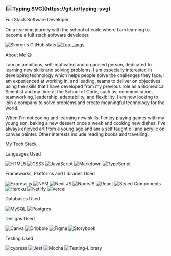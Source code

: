 ### [![Typing SVG](https://readme-typing-svg.herokuapp.com?color=%23F74299&size=24&center=true&vCenter=true&lines=Hey+There!+I'm+Simren+Chandan!+;Welcome+to+my+GitHub+Profile!)](https://git.io/typing-svg)

Full Stack Software Developer

On a learning journey with the school of code where I am learning to become a full stack software developer.

![Simren's GitHub stats](https://github-readme-stats.vercel.app/api?username=sim89&show_icons=true&theme=bear)
[![Top Langs](https://github-readme-stats.vercel.app/api/top-langs/?username=sim89&layout=compact)](https://github.com/Sim89/github-readme-stats)


About Me 😃

I am an ambitious, self-motivated  and organised person, dedicated to learning new skills and solving problems. I am especially interested in developing technology which helps people solve the challenges they face. I am experienced at working in, and leading, teams to deliver on objectives using the skills that I have developed from my previous role as a Biomedical Scientist and my time at the School of Code, such as; communication, teamworking, leadership, adaptability, and flexibility. I am now looking to join a company to solve problems and create meaningful technology for the world. 

When I'm not coding and learning new skills, I enjoy playing games with my young son, baking a new dessert once a week and cooking new dishes. 
I've always enjoyed art from a young age and am a self taught oil and acrylic on canvas painter. Other interests include reading books and travelling.

My Tech Stack 

Languages Used

![HTML5](https://img.shields.io/badge/html5-%23E34F26.svg?style=for-the-badge&logo=html5&logoColor=white)  ![CSS3](https://img.shields.io/badge/css3-%231572B6.svg?style=for-the-badge&logo=css3&logoColor=white)  ![JavaScript](https://img.shields.io/badge/javascript-%23323330.svg?style=for-the-badge&logo=javascript&logoColor=%23F7DF1E)  ![Markdown](https://img.shields.io/badge/markdown-%23000000.svg?style=for-the-badge&logo=markdown&logoColor=white)  ![TypeScript](https://img.shields.io/badge/typescript-%23007ACC.svg?style=for-the-badge&logo=typescript&logoColor=white)

Frameworks, Platforms and Libraries Used

![Express.js](https://img.shields.io/badge/express.js-%23404d59.svg?style=for-the-badge&logo=express&logoColor=%2361DAFB)  ![NPM](https://img.shields.io/badge/NPM-%23000000.svg?style=for-the-badge&logo=npm&logoColor=white)  ![Next JS](https://img.shields.io/badge/Next-black?style=for-the-badge&logo=next.js&logoColor=white)  ![NodeJS](https://img.shields.io/badge/node.js-6DA55F?style=for-the-badge&logo=node.js&logoColor=white)  ![React](https://img.shields.io/badge/react-%2320232a.svg?style=for-the-badge&logo=react&logoColor=%2361DAFB)  ![Styled Components](https://img.shields.io/badge/styled--components-DB7093?style=for-the-badge&logo=styled-components&logoColor=white)  ![Heroku](https://img.shields.io/badge/heroku-%23430098.svg?style=for-the-badge&logo=heroku&logoColor=white)  ![Netlify](https://img.shields.io/badge/netlify-%23000000.svg?style=for-the-badge&logo=netlify&logoColor=#00C7B7)  ![Vercel](https://img.shields.io/badge/vercel-%23000000.svg?style=for-the-badge&logo=vercel&logoColor=white) 

Databases Used

![MySQL](https://img.shields.io/badge/mysql-%2300f.svg?style=for-the-badge&logo=mysql&logoColor=white)  	![Postgres](https://img.shields.io/badge/postgres-%23316192.svg?style=for-the-badge&logo=postgresql&logoColor=white)

Designs Used

![Canva](https://img.shields.io/badge/Canva-%2300C4CC.svg?style=for-the-badge&logo=Canva&logoColor=white)  ![Dribbble](https://img.shields.io/badge/Dribbble-EA4C89?style=for-the-badge&logo=dribbble&logoColor=white)  ![Figma](https://img.shields.io/badge/figma-%23F24E1E.svg?style=for-the-badge&logo=figma&logoColor=white)  ![Storybook](https://img.shields.io/badge/-Storybook-FF4785?style=for-the-badge&logo=storybook&logoColor=white)

Testing Used

![cypress](https://img.shields.io/badge/-cypress-%23E5E5E5?style=for-the-badge&logo=cypress&logoColor=058a5e)  ![Jest](https://img.shields.io/badge/-jest-%23C21325?style=for-the-badge&logo=jest&logoColor=white)  ![Mocha](https://img.shields.io/badge/-mocha-%238D6748?style=for-the-badge&logo=mocha&logoColor=white)  ![Testing-Library](https://img.shields.io/badge/-TestingLibrary-%23E33332?style=for-the-badge&logo=testing-library&logoColor=white)


